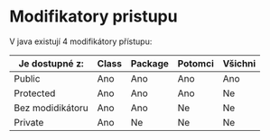 # Modifikatory pristupu

V java existují 4 modifikátory přístupu:

|  Je dostupné z:  | Class | Package | Potomci | Všichni |
|------------------|-------|---------|---------|---------|
| Public           | Ano   | Ano     | Ano     | Ano     |
| Protected        | Ano   | Ano     | Ano     | Ne      |
| Bez modidikátoru | Ano   | Ano     | Ne      | Ne      |
| Private          | Ano   | Ne      | Ne      | Ne      |